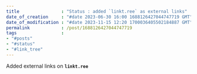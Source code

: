 ```yaml
---
title                : "Status : added `linkt.ree` as external links"
date_of_creation     : "#date 2023-06-30 16:00 1688126427044747719 GMT"
date_of_modification : "#date 2023-11-15 12:20 1700036405502184887 GMT"
permalink            : /post/1688126427044747719
tags                 :
- "#posts"
- "#status"
- "#link_tree"
---
```


Added external links on __`linkt.ree`__ 




